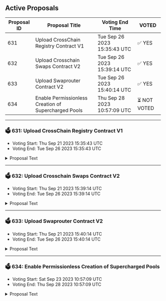 ## Active Proposals

| Proposal ID | Proposal Title | Voting End Time | VOTED |
|-------------|----------------|-----------------|-------|
| 631 | Upload CrossChain Registry Contract V1 | Tue Sep 26 2023 15:35:43 UTC | ✅ YES |
| 632 | Upload Crosschain Swaps Contract V2 | Tue Sep 26 2023 15:39:14 UTC | ✅ YES |
| 633 | Upload Swaprouter Contract V2 | Tue Sep 26 2023 15:40:14 UTC | ✅ YES |
| 634 | Enable Permissionless Creation of Supercharged Pools | Thu Sep 28 2023 10:57:09 UTC | ⏳ NOT VOTED |

---

### 🗳 631: Upload CrossChain Registry Contract V1
- Voting Start: Thu Sep 21 2023 15:35:43 UTC
- Voting End: Tue Sep 26 2023 15:35:43 UTC

<details>
<summary>Proposal Text</summary>
 
Passing this proposal will upload V1 of the Crosschain Registry contract to the Osmosis chain. 
## Details 
The set of contracts within the XCS bundle enables trades on Osmosis to be carried out remotely from another chain connected to Osmosis by IBC. 

Version two of the contracts simplifies the usage of crosschain swaps by keeping registries with information about IBC channels used, denoms used on Osmosis, and when to use packet forward middleware vs. callbacks. 

The Crosschain Swaps contract receives a token transfer from chain A, looks up the required information from the Crosschain Registry contract, interacts with the Swap Router contract to exchange the received token for a different token, and then forwards it to a destination address specified in the original transaction. 

This instance then looks up the correct information to use from the linked instance of the Crosschain Registry contract and, using this, interacts with the Swap Router contract to exchange the received token for the desired token. 

The resultant tokens are then forwarded to the address initially specified in the memo, be that a return to the address on Chain A or forwarding to an address on Chain C. 

Full Documentation: [https://github.com/osmosis-labs/osmosis/tree/main/cosmwasm/contracts/crosschain-swaps](https://github.com/osmosis-labs/osmosis/tree/main/cosmwasm/contracts/crosschain-swaps) 
## Contract information 
**Release**: V1 

**Compiler Version**: cosmwasm/workspace-optimizer:0.12.10 

**Checksum**: 5780a3358cd917fcf05d9f181c56f26904ae45fa68cc355738a75ad263458390 

**Code repository**: [https://github.com/osmosis-labs/osmosis/tree/main/cosmwasm/contracts](https://github.com/osmosis-labs/osmosis/tree/main/cosmwasm/contracts) 

**Commit ID**: b90dfad7f2ab8ecdd2806cb51dfa9a72fb80a469 

**Forum Thread**: [https://forum.osmosis.zone/t/upload-xcs-v2-contracts/335](https://forum.osmosis.zone/t/upload-xcs-v2-contracts/335)
</details>

---

### 🗳 632: Upload Crosschain Swaps Contract V2
- Voting Start: Thu Sep 21 2023 15:39:14 UTC
- Voting End: Tue Sep 26 2023 15:39:14 UTC

<details>
<summary>Proposal Text</summary>
 
Passing this proposal will upload an updated version of the Crosschain Swaps contract to the Osmosis chain. 
## Details 
The set of contracts within the XCS bundle enables trades on Osmosis to be carried out remotely from another chain connected to Osmosis by IBC. 

Version two of the contracts simplifies the usage of crosschain swaps by keeping registries with information about IBC channels used, denoms used on Osmosis, and when to use packet forward middleware vs. callbacks. 

The Crosschain Swaps contract receives a token transfer from chain A, looks up the required information from the Crosschain Registry contract, interacts with the Swap Router contract to exchange the received token for a different token, and then forwards it to a destination address specified in the original transaction. 

This instance then looks up the correct information to use from the linked instance of the Crosschain Registry contract and, using this, interacts with the Swap Router contract to exchange the received token for the desired token. 

The resultant tokens are then forwarded to the address initially specified in the memo, be that a return to the address on Chain A or forwarding to an address on Chain C. 

Full Documentation: [https://github.com/osmosis-labs/osmosis/tree/main/cosmwasm/contracts/crosschain-swaps](https://github.com/osmosis-labs/osmosis/tree/main/cosmwasm/contracts/crosschain-swaps) 
## Contract information 
**Release**: V2 

**Compiler Version**: cosmwasm/workspace-optimizer:0.12.10 

**Checksum**: 3839d7281088f0152f643d57854e0625fd709db151e6dfe12da02f00efc3477e 

**Code repository**: [https://github.com/osmosis-labs/osmosis/tree/main/cosmwasm/contracts](https://github.com/osmosis-labs/osmosis/tree/main/cosmwasm/contracts) 

**Commit ID**: b90dfad7f2ab8ecdd2806cb51dfa9a72fb80a469 

**Forum Thread**: [https://forum.osmosis.zone/t/upload-xcs-v2-contracts/335](https://forum.osmosis.zone/t/upload-xcs-v2-contracts/335)
</details>

---

### 🗳 633: Upload Swaprouter Contract V2
- Voting Start: Thu Sep 21 2023 15:40:14 UTC
- Voting End: Tue Sep 26 2023 15:40:14 UTC

<details>
<summary>Proposal Text</summary>
 
Passing this proposal will upload an updated version of the Swaprouter contract to the Osmosis chain. 
## Details 
The set of contracts within the XCS bundle enables trades on Osmosis to be carried out remotely from another chain connected to Osmosis by IBC. 

Version two of the contracts simplifies the usage of crosschain swaps by keeping registries with information about IBC channels used, denoms used on Osmosis, and when to use packet forward middleware vs. callbacks. 

The Crosschain Swaps contract receives a token transfer from chain A, looks up the required information from the Crosschain Registry contract, interacts with the Swap Router contract to exchange the received token for a different token, and then forwards it to a destination address specified in the original transaction. 

This instance then looks up the correct information to use from the linked instance of the Crosschain Registry contract and, using this, interacts with the Swap Router contract to exchange the received token for the desired token. 

The resultant tokens are then forwarded to the address initially specified in the memo, be that a return to the address on Chain A or forwarding to an address on Chain C. 

Full Documentation: [https://github.com/osmosis-labs/osmosis/tree/main/cosmwasm/contracts/crosschain-swaps](https://github.com/osmosis-labs/osmosis/tree/main/cosmwasm/contracts/crosschain-swaps) 
## Contract information 
**Release**: V2 

**Compiler Version**: cosmwasm/workspace-optimizer:0.12.10 

**Checksum**: f8fca2b93dcd4cf0b41b964ba4c6523094dd3097c3269bc88c87f68edc0a9c00 

**Code repository**: [https://github.com/osmosis-labs/osmosis/tree/main/cosmwasm/contracts](https://github.com/osmosis-labs/osmosis/tree/main/cosmwasm/contracts) 

**Commit ID**: b90dfad7f2ab8ecdd2806cb51dfa9a72fb80a469 

**Forum Thread**: [https://forum.osmosis.zone/t/upload-xcs-v2-contracts/335](https://forum.osmosis.zone/t/upload-xcs-v2-contracts/335)
</details>

---

### 🗳 634: Enable Permissionless Creation of Supercharged Pools
- Voting Start: Sat Sep 23 2023 10:57:09 UTC
- Voting End: Thu Sep 28 2023 10:57:09 UTC

<details>
<summary>Proposal Text</summary>
 
This proposal would enable the permissionless creation of Supercharged pools, allowing pools to be created by any user. nnThis proposal also pre-approves the creation and migration linking of the remaining incentivized Classic pools that do not have a Supercharged equivalent. nnThis proposal also validates the Pool Creation fee as 1000 OSMO as adjusted during the v19 upgrade. nn## Background nDuring the rollout period, the creation of Supercharged Liquidity pools has been permissioned by governance as established in [Proposal 532](https://www.mintscan.io/osmosis/proposals/532) nnThere were three main reasons for this. n* Preventing large numbers of Supercharged pools from being created for each asset, causing liquidity fragmentation. n* Suboptimal parameters being selected for a pool n* Over-complication of migration linking by having multiple migration options. nn**Liquidity fragmentation** nLiquidity fragmentation has been addressed through the whitelisting of both Quote assets and available Spread factors. While this allows multiple pairings possible for each asset, there is still a finite number of pools between which liquidity can be fragmented. As liquidity pairings will have different levels of trading possible, the numbers of pools should be proportionate to the popularity of the base asset. nnIn the recent software upgrade, the pool creation fee was set to 1000 OSMO as part of the taker fee implementation rather than the 100 OSMO previously approved by governance. As this has been [discussed on the forums](https://forum.osmosis.zone/t/proposals-addressing-scam-pools-increase-the-pool-creation-fee/42) but never proposed, no proposal has been made to rectify this setting. This proposal confirms that the pool creation fee will remain at 1000 OSMO and assist in forming deliberate pools to minimize liquidity fragmentation. nnThe creation of bulk Supercharged pools may still occur with no creation fee via the governance process. nn**Suboptimal parameters** nSince the initial launch of Supercharged liquidity, the creation process has also been simplified by removing the `exponentatpriceone` parameter, decreasing the variability of the pools. nnAll other parameters are currently whitelisted with a currently allowed range of: n* Seven spread factors n* Seven quote denoms n* Four tick spacings nnWhile this gives a potential combination of 196 pools for any base asset, the number of these created will likely be proportional to the demand for different routes and other attributes of the base asset. nn**Over-complication of migration linking** nMost incentivized classic pools have been linked, with only the 18 exponent bases still pending, being created in a future software upgrade. Supposing one of these pools is created before this software upgrade. In that case, the pool will not be functional for trading, so minimal liquidity will be added. nnTo preemptively simplify the creation and linking of these pools, this proposal acts similarly to [Proposal 571](https://www.mintscan.io/osmosis/proposals/571) by signaling the creation of Supercharged pools for the remaining incentivized OSMO paired pools that have not migrated to Supercharged liquidity. nnAny pools with Superfluid enabled must have liquidity and spot price established in the Supercharged pool at the time of upgrade. The upgrade handler will pair 1 OSMO with each required asset at a spot price within 0.1% of the spot price in the pool with the newly established Migration link at the time of upgrade using community pool funds, capped at 10 OSMO for safety reasons. nnThe pools created will maintain their current Spread Factor and Superfluid status and are the following, with the linked pools attached. n* ARB/OSMO - Pool 1011 n* AVAX/OSMO - Pool 899 n* BNB/OSMO - Pool 1060 n* EVMOS/OSMO - Pool 722 n* FET/OSMO - Pool 681 n* INJ/OSMO - Pool 725 n* MATIC/OSMO - Pool 789 n## Why Enable Permissionless Creation Now? nWhile some incentivized pools are still pending migration, this proposer believes that the time is right to enable permissionless creation of pools. nnWith the arrival of multiple native IBC assets on Osmosis such as [USDC](https://www.mintscan.io/osmosis/proposals/624), [WBTC](https://www.mintscan.io/osmosis/proposals/604) and [wstETH](https://www.mintscan.io/osmosis/proposals/626), Osmosis will benefit from faster creation of pools able to utilize these assets. nnThere have also started to be proposals on the forums from teams who want to see specific pools available as Supercharged versions such as [stOSMO/OSMO](https://forum.osmosis.zone/t/stosmo-osmo-supercharged-pool-creation/361) as well as specific requests for USDC pairings by teams who are slowed by the governance process. Allowing permissionless creation will enable teams who want to bootstrap a pool with particular settings to do so. nn**Forum Thread**:[https://forum.osmosis.zone/t/enable-permissionless-creation-of-supercharged-pools/369](https://forum.osmosis.zone/t/enable-permissionless-creation-of-supercharged-pools/369)
</details>
